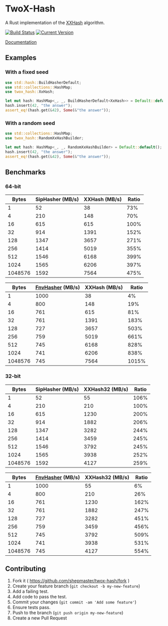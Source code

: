 # TwoX-Hash

A Rust implementation of the [XXHash] algorithm.

[![Build Status](https://travis-ci.org/shepmaster/twox-hash.svg)](https://travis-ci.org/shepmaster/twox-hash) [![Current Version](http://meritbadge.herokuapp.com/twox-hash)](https://crates.io/crates/twox-hash)

[Documentation](https://docs.rs/twox-hash/)

[XXHash]: https://github.com/Cyan4973/xxHash

## Examples

### With a fixed seed

```rust
use std::hash::BuildHasherDefault;
use std::collections::HashMap;
use twox_hash::XxHash;

let mut hash: HashMap<_, _, BuildHasherDefault<XxHash>> = Default::default();
hash.insert(42, "the answer");
assert_eq!(hash.get(&42), Some(&"the answer"));
```

### With a random seed

```rust
use std::collections::HashMap;
use twox_hash::RandomXxHashBuilder;

let mut hash: HashMap<_, _, RandomXxHashBuilder> = Default::default();
hash.insert(42, "the answer");
assert_eq!(hash.get(&42), Some(&"the answer"));
```

## Benchmarks

### 64-bit

|   Bytes | SipHasher (MB/s) | XXHash (MB/s) | Ratio |
|---------|------------------|---------------|-------|
|       1 |               52 |            38 |   73% |
|       4 |              210 |           148 |   70% |
|      16 |              615 |           615 |  100% |
|      32 |              914 |          1391 |  152% |
|     128 |             1347 |          3657 |  271% |
|     256 |             1414 |          5019 |  355% |
|     512 |             1546 |          6168 |  399% |
|    1024 |             1565 |          6206 |  397% |
| 1048576 |             1592 |          7564 |  475% |

|   Bytes | [FnvHasher][fnv] (MB/s) | XXHash (MB/s) | Ratio |
|---------|-------------------------|---------------|-------|
|       1 |                    1000 |            38 |    4% |
|       4 |                     800 |           148 |   19% |
|      16 |                     761 |           615 |   81% |
|      32 |                     761 |          1391 |  183% |
|     128 |                     727 |          3657 |  503% |
|     256 |                     759 |          5019 |  661% |
|     512 |                     745 |          6168 |  828% |
|    1024 |                     741 |          6206 |  838% |
| 1048576 |                     745 |          7564 | 1015% |

### 32-bit

|   Bytes | SipHasher (MB/s) | XXHash32 (MB/s) | Ratio |
|---------|------------------|-----------------|-------|
|       1 |               52 |              55 |  106% |
|       4 |              210 |             210 |  100% |
|      16 |              615 |            1230 |  200% |
|      32 |              914 |            1882 |  206% |
|     128 |             1347 |            3282 |  244% |
|     256 |             1414 |            3459 |  245% |
|     512 |             1546 |            3792 |  245% |
|    1024 |             1565 |            3938 |  252% |
| 1048576 |             1592 |            4127 |  259% |

|   Bytes | [FnvHasher][fnv] (MB/s) | XXHash32 (MB/s) | Ratio |
|---------|-------------------------|-----------------|-------|
|       1 |                    1000 |              55 |    6% |
|       4 |                     800 |             210 |   26% |
|      16 |                     761 |            1230 |  162% |
|      32 |                     761 |            1882 |  247% |
|     128 |                     727 |            3282 |  451% |
|     256 |                     759 |            3459 |  456% |
|     512 |                     745 |            3792 |  509% |
|    1024 |                     741 |            3938 |  531% |
| 1048576 |                     745 |            4127 |  554% |


[fnv]: https://github.com/servo/rust-fnv

## Contributing

1. Fork it ( https://github.com/shepmaster/twox-hash/fork )
2. Create your feature branch (`git checkout -b my-new-feature`)
3. Add a failing test.
4. Add code to pass the test.
5. Commit your changes (`git commit -am 'Add some feature'`)
6. Ensure tests pass.
7. Push to the branch (`git push origin my-new-feature`)
8. Create a new Pull Request
